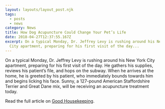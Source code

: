```yaml
---
layout: layouts/layout_post.njk
tags:
  - posts
  - news
category: News
title: How Dog Acupuncture Could Change Your Pet’s Life
date: 2018-04-27T12:37:55.167Z
excerpt: On a typical Monday, Dr. Jeffrey Levy is rushing around his New York
  City apartment, preparing for his first visit of the day...
---
```

On a typical Monday, Dr. Jeffrey Levy is rushing around his New York City apartment, preparing for his first visit of the day. He gathers his supplies, reviews his patient’s file, and hops on the subway. When he arrives at the home, he is greeted by his patient, who immediately bounds towards him and begins licking his face. Sunny, a 127-pound American Staffordshire Terrier and Great Dane mix, will be receiving an acupuncture treatment today.

Read the full article on [Good Housekeeping](https://www.goodhousekeeping.com/life/pets/a20065091/dog-acupuncture-video/).
